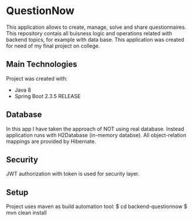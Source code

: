 # QuestionNow
This application allows to create, manage, solve and share questionnaires. This repository contais all buisness logic and operations related with backend topics, 
for example with data base. This application was created for need of my final project on college.

## Main Technologies
Project was created with:
* Java 8
* Spring Boot 2.3.5 RELEASE

## Database
In this app I have taken the approach of NOT using real database. Instead application runs with H2Database (in-memory databse). All object-relation mappings are provided
by Hibernate.

## Security
JWT authorization with token is used for security layer.

## Setup
Project uses maven as build automation tool:
$ cd backend-questionnow
$ mvn clean install
